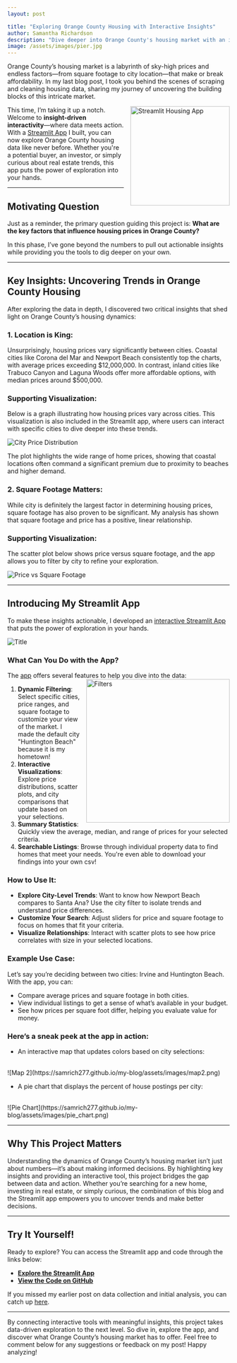 ```yaml
---
layout: post

title: "Exploring Orange County Housing with Interactive Insights"
author: Samantha Richardson
description: "Dive deeper into Orange County's housing market with an interactive Streamlit app. In this post, we’ll explore key insights from the data and show you how our app empowers you to uncover trends, compare cities, and make informed decisions."
image: /assets/images/pier.jpg
---
```


Orange County’s housing market is a labyrinth of sky-high prices and endless factors—from square footage to city location—that make or break affordability. In my last blog post, I took you behind the scenes of scraping and cleaning housing data, sharing my journey of uncovering the building blocks of this intricate market. 

<img src="https://samrich277.github.io/my-blog/assets/images/streamlit_logo.png" alt="Streamlit Housing App" style="width:225px; float: right; margin-left: 15px;"/>

This time, I’m taking it up a notch. Welcome to **insight-driven interactivity**—where data meets action. With a [Streamlit App](https://orangecountyhousingapp.streamlit.app/) I built, you can now explore Orange County housing data like never before. Whether you're a potential buyer, an investor, or simply curious about real estate trends, this app puts the power of exploration into your hands.

---

## Motivating Question

Just as a reminder, the primary question guiding this project is: 
    **What are the key factors that influence housing prices in Orange County?**  

In this phase, I’ve gone beyond the numbers to pull out actionable insights while providing you the tools to dig deeper on your own.

---

## Key Insights: Uncovering Trends in Orange County Housing

After exploring the data in depth, I discovered two critical insights that shed light on Orange County’s housing dynamics:

### 1. **Location is King**: 
   Unsurprisingly, housing prices vary significantly between cities. Coastal cities like Corona del Mar and Newport Beach consistently top the charts, with average prices exceeding $12,000,000. In contrast, inland cities like Trabuco Canyon and Laguna Woods offer more affordable options, with median prices around $500,000.  

### Supporting Visualization:
Below is a graph illustrating how housing prices vary across cities. This visualization is also included in the Streamlit app, where users can interact with specific cities to dive deeper into these trends.

![City Price Distribution](https://samrich277.github.io/my-blog/assets/images/city_price.png)

The plot highlights the wide range of home prices, showing that coastal locations often command a significant premium due to proximity to beaches and higher demand.

### 2. **Square Footage Matters**:
   While city is definitely the largest factor in determining housing prices, square footage has also proven to be significant. My analysis has shown that square footage and price has a positive, linear relationship. 
   
### Supporting Visualization:
The scatter plot below shows price versus square footage, and the app allows you to filter by city to refine your exploration.

![Price vs Square Footage](https://samrich277.github.io/my-blog/assets/images/footage_price.png)


---

## Introducing My Streamlit App

To make these insights actionable, I developed an [interactive Streamlit App](https://orangecountyhousingapp.streamlit.app/) that puts the power of exploration in your hands.

![Title](https://samrich277.github.io/my-blog/assets/images/title.png)

### What Can You Do with the App?

The [app](https://streamlit.io/) offers several features to help you dive into the data:
<img src="https://samrich277.github.io/my-blog/assets/images/filters.png" alt="Filters" style="width:325px; float: right; margin-left: 15px;"/>
1. **Dynamic Filtering**: Select specific cities, price ranges, and square footage to customize your view of the market. I made the default city "Huntington Beach" because it is my hometown!
2. **Interactive Visualizations**: Explore price distributions, scatter plots, and city comparisons that update based on your selections.
3. **Summary Statistics**: Quickly view the average, median, and range of prices for your selected criteria.
4. **Searchable Listings**: Browse through individual property data to find homes that meet your needs. You're even able to download your findings into your own csv!

### How to Use It:
- **Explore City-Level Trends**: Want to know how Newport Beach compares to Santa Ana? Use the city filter to isolate trends and understand price differences.
- **Customize Your Search**: Adjust sliders for price and square footage to focus on homes that fit your criteria.
- **Visualize Relationships**: Interact with scatter plots to see how price correlates with size in your selected locations.

### Example Use Case:
Let’s say you’re deciding between two cities: Irvine and Huntington Beach. With the app, you can:
- Compare average prices and square footage in both cities.
- View individual listings to get a sense of what’s available in your budget.
- See how prices per square foot differ, helping you evaluate value for money.

### Here’s a sneak peek at the app in action:
- An interactive map that updates colors based on city selections:
<br>
![Map 2](https://samrich277.github.io/my-blog/assets/images/map2.png)

<br>

- A pie chart that displays the percent of house postings per city:
<br>
![Pie Chart](https://samrich277.github.io/my-blog/assets/images/pie_chart.png)

---

## Why This Project Matters

Understanding the dynamics of Orange County’s housing market isn’t just about numbers—it’s about making informed decisions. By highlighting key insights and providing an interactive tool, this project bridges the gap between data and action. Whether you’re searching for a new home, investing in real estate, or simply curious, the combination of this blog and the Streamlit app empowers you to uncover trends and make better decisions.

---

## Try It Yourself!

Ready to explore? You can access the Streamlit app and code through the links below:

- **[Explore the Streamlit App](https://orangecountyhousingapp.streamlit.app/)**
- **[View the Code on GitHub](https://github.com/samrich277/Streamlit-Project.git)**

If you missed my earlier post on data collection and initial analysis, you can catch up [here](https://samrich277.github.io/my-blog/2024/10/16/Data-Curation.html).

---

By connecting interactive tools with meaningful insights, this project takes data-driven exploration to the next level. So dive in, explore the app, and discover what Orange County’s housing market has to offer. Feel free to comment below for any suggestions or feedback on my post! Happy analyzing!